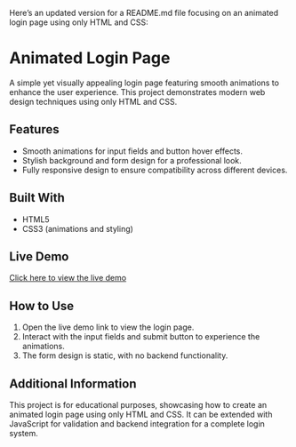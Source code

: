 Here’s an updated version for a README.md file focusing on an animated login page using only HTML and CSS:

# Animated Login Page

A simple yet visually appealing login page featuring smooth animations to enhance the user experience. This project demonstrates modern web design techniques using only HTML and CSS.

## Features

- Smooth animations for input fields and button hover effects.
- Stylish background and form design for a professional look.
- Fully responsive design to ensure compatibility across different devices.

## Built With

- HTML5
- CSS3 (animations and styling)

## Live Demo

[Click here to view the live demo](#)

## How to Use

1. Open the live demo link to view the login page.
2. Interact with the input fields and submit button to experience the animations.
3. The form design is static, with no backend functionality.

## Additional Information

This project is for educational purposes, showcasing how to create an animated login page using only HTML and CSS. It can be extended with JavaScript for validation and backend integration for a complete login system.